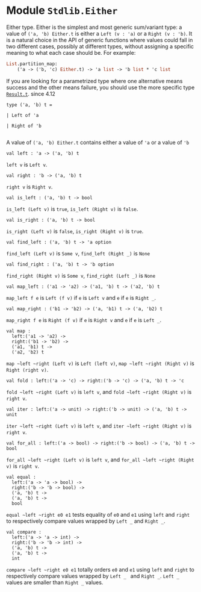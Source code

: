 # Module `Stdlib.Either`
Either type.
Either is the simplest and most generic sum/variant type: a value of `('a, 'b) Either.t` is either a `Left (v : 'a)` or a `Right (v : 'b)`.
It is a natural choice in the API of generic functions where values could fall in two different cases, possibly at different types, without assigning a specific meaning to what each case should be.
For example:
```ocaml
List.partition_map:
    ('a -> ('b, 'c) Either.t) -> 'a list -> 'b list * 'c list
```
If you are looking for a parametrized type where one alternative means success and the other means failure, you should use the more specific type [`Result.t`](./Stdlib-Result.md#type-t).
since 4.12
```
type ('a, 'b) t = 
```
```
| Left of 'a
```
```
| Right of 'b
```
```

```
A value of `('a, 'b) Either.t` contains either a value of `'a` or a value of `'b`
```
val left : 'a -> ('a, 'b) t
```
`left v` is `Left v`.
```
val right : 'b -> ('a, 'b) t
```
`right v` is `Right v`.
```
val is_left : ('a, 'b) t -> bool
```
`is_left (Left v)` is `true`, `is_left (Right v)` is `false`.
```
val is_right : ('a, 'b) t -> bool
```
`is_right (Left v)` is `false`, `is_right (Right v)` is `true`.
```
val find_left : ('a, 'b) t -> 'a option
```
`find_left (Left v)` is `Some v`, `find_left (Right _)` is `None`
```
val find_right : ('a, 'b) t -> 'b option
```
`find_right (Right v)` is `Some v`, `find_right (Left _)` is `None`
```
val map_left : ('a1 -> 'a2) -> ('a1, 'b) t -> ('a2, 'b) t
```
`map_left f e` is `Left (f v)` if `e` is `Left v` and `e` if `e` is `Right _`.
```
val map_right : ('b1 -> 'b2) -> ('a, 'b1) t -> ('a, 'b2) t
```
`map_right f e` is `Right (f v)` if `e` is `Right v` and `e` if `e` is `Left _`.
```
val map : 
  left:('a1 -> 'a2) ->
  right:('b1 -> 'b2) ->
  ('a1, 'b1) t ->
  ('a2, 'b2) t
```
`map ~left ~right (Left v)` is `Left (left v)`, `map ~left ~right (Right v)` is `Right (right v)`.
```
val fold : left:('a -> 'c) -> right:('b -> 'c) -> ('a, 'b) t -> 'c
```
`fold ~left ~right (Left v)` is `left v`, and `fold ~left ~right (Right v)` is `right v`.
```
val iter : left:('a -> unit) -> right:('b -> unit) -> ('a, 'b) t -> unit
```
`iter ~left ~right (Left v)` is `left v`, and `iter ~left ~right (Right v)` is `right v`.
```
val for_all : left:('a -> bool) -> right:('b -> bool) -> ('a, 'b) t -> bool
```
`for_all ~left ~right (Left v)` is `left v`, and `for_all ~left ~right (Right v)` is `right v`.
```
val equal : 
  left:('a -> 'a -> bool) ->
  right:('b -> 'b -> bool) ->
  ('a, 'b) t ->
  ('a, 'b) t ->
  bool
```
`equal ~left ~right e0 e1` tests equality of `e0` and `e1` using `left` and `right` to respectively compare values wrapped by `Left _` and `Right _`.
```
val compare : 
  left:('a -> 'a -> int) ->
  right:('b -> 'b -> int) ->
  ('a, 'b) t ->
  ('a, 'b) t ->
  int
```
`compare ~left ~right e0 e1` totally orders `e0` and `e1` using `left` and `right` to respectively compare values wrapped by `Left _ ` and `Right _`. `Left _` values are smaller than `Right _` values.
